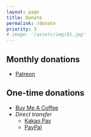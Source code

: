 ```yaml
---
layout: page
title: Donate
permalink: /donate
priority: 3
# image: '/assets/img/01.jpg'
---
```


## Monthly donations
  - [Patreon](https://www.patreon.com/silentsoft)
  
## One-time donations
  - [Buy Me A Coffee](https://www.buymeacoffee.com/silentsoft)
  - *Direct transfer*
    - [Kakao Pay](https://qr.kakaopay.com/281006011160157661001160)
    - [PayPal](https://paypal.me/silentsoft)
